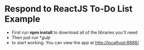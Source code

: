 Respond to ReactJS To-Do List Example
=====================================

* First run **npm install** to download all of the libraries you'll need
* Then just run **gulp*
* to start working. You can view the app at [http://localhost:8888/](http://localhost:8888/)